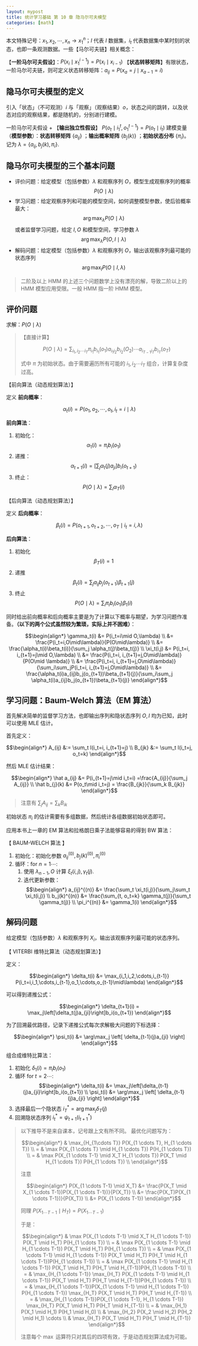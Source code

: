 ```yaml
---
layout: mypost
title: 统计学习基础 第 10 章 隐马尔可夫模型
categories: [math]
---
```


本文特殊记号：$x_1,x_2,\cdots,x_n \rightarrow x_1^n$；$I$ 代表 $I$ 数据集，$i_t$ 代表数据集中某时刻的状态，也即一条观测数据。一些【马尔可夫链】相关概念：

【**一阶马尔可夫假设**】：$P(x_i \mid x_1^{i-1}) = P(x_i \mid x_{i-1})$
【**状态转移矩阵**】有限状态，一阶马尔可夫链，则可定义状态转移矩阵：$a_{ij}=P(x_a=j \mid x_{a-1}=i)$

## 隐马尔可夫模型的定义

引入「状态」（不可观测）$i$ 与「观察」（观察结果）$o$，状态之间的跳转，以及状态对应的观察结果，都是随机的，分别进行建模。

一阶马尔可夫假设 + 【**输出独立性假设**】 $P(o_t \mid i_1^{t},o_1^{t-1})=P(o_t \mid i_t)$
建模变量（**模型参数**）：**状态转移矩阵** $\{ a_{ij} \}$ ；**输出概率矩阵** $\{ b_j(k) \}$ ；**初始状态分布** $\{ \pi_i \}$。记为 $\lambda = \{ a_{ij}, b_j(k), \pi_i\}$.

## 隐马尔可夫模型的三个基本问题

- 评价问题：给定模型（包括参数）$\lambda$ 和观察序列 $O$，模型生成观察序列的概率 
$$P(O\mid\lambda)$$
- 学习问题：给定观察序列和可能的模型空间，如何调整模型参数，使后验概率最大：
$$\arg\max_\lambda P(O\mid\lambda)$$
或者监督学习问题，给定 $I, O$ 和模型空间，学习参数 $\lambda$
$$\arg\max_\lambda P(O, I\mid\lambda)$$
- 解码问题：给定模型（包括参数）$\lambda$ 和观察序列 $O$，输出该观察序列最可能的状态序列 
$$\arg\max_I P(O \mid I, \lambda)$$ 

> 二阶及以上 HMM 的上述三个问题数学上没有漂亮的解，导致二阶以上的 HMM 模型应用受限。一般 HMM 指一阶 HMM 模型。

## 评价问题

求解：$P(O \mid \lambda)$

>【直接计算】
>
> $$P(O \mid \lambda)=\sum_{i_1,i_2\cdots i_T} \pi_{i_1}b_{i_1}(o_1)a_{i_1i_2}b_{i_2}(O_2)\cdots a_{i_{T-1}i_T}b_{i_T}(o_T) $$
>
>式中 $\pi$ 为初始状态。由于需要遍历所有可能的 $i_1,i_2\cdots i_T$ 组合，计算复杂度过高。

【前向算法（动态规划算法）】

定义 **前向概率**：

$$\alpha_t(i) = P(o_1,o_2,\cdots,o_t,i_t=i\mid\lambda)$$

**前向算法**：

1. 初始化：$$\alpha_1(i) = \pi_i b_i(o_1)$$
2. 递推：$$\alpha_{t+1}(i)=\left[ \sum_j \alpha_t(j)a_{ji}\right] b_i(o_{t+1})$$
3. 终止：$$P(O\mid\lambda) = \sum_i \alpha_T(i)$$

【后向算法（动态规划算法）】

定义 **后向概率**：

$$\beta_t(i) = P(o_{t+1},o_{t+2},\cdots,o_T\mid i_t=i, \lambda)$$

**后向算法**：

1. 初始化
$$\beta_T(i)=1$$
2. 递推
$$\beta_t(i)=\sum_j a_{ij} b_j(o_{t+1})\beta_{t+1}(j)$$
3. 终止
$$P(O\mid\lambda)=\sum_i \pi_i b_i(o_1)\beta_1(i)$$

同时给出前向概率和后向概率主要是为了计算以下概率与期望，为学习问题作准备。**（以下的两个公式虽然较为繁琐，实际上并不困难）**：

$$\begin{align*}
\gamma_t(i) 
&= P(i_t=i\mid O,\lambda) \\
&= \frac{P(i_t=i,O\mid\lambda)}{P(O\mid\lambda)} \\
&= \frac{\alpha_t(i)\beta_t(i)}{\sum_j \alpha_t(j)\beta_t(j)} \\
\xi_t(i,j) 
&= P(i_t=i, i_{t+1}=j\mid O,\lambda) \\
&= \frac{P(i_t=i, i_{t+1}=j,O\mid\lambda)}{P(O\mid \lambda)} \\
&= \frac{P(i_t=i, i_{t+1}=j,O\mid\lambda)}{\sum_i\sum_jP(i_t=i, i_{t+1}=j,O\mid\lambda)} \\
&= \frac{\alpha_t(i)a_{ij}b_j(o_{t+1})\beta_{t+1}(j)}{\sum_i\sum_j \alpha_t(i)a_{ij}b_j(o_{t+1})\beta_{t+1}(j)}
\end{align*}$$



## 学习问题：Baum-Welch 算法（EM 算法）

首先解决简单的监督学习方法，也即输出序列和隐状态序列 $O, I$ 均为已知，此时可以使用 MLE 估计。

首先定义：

$$\begin{align*}
A_{ij} &:= \sum_t I(i_t=i, i_{t+1}=j) \\
B_{jk} &:= \sum_t I(i_t=j, o_t=k)
\end{align*}$$

然后 MLE 估计结果：

$$\begin{align*}
\hat a_{ij} &= P(i_{t+1}=j\mid i_t=i) =\frac{A_{ij}}{\sum_j A_{ij}} \\
\hat b_{j}(k) &= P(o_t\mid i_t=j) = \frac{B_{jk}}{\sum_k B_{jk}}
\end{align*}$$

> 注意有 $\sum_j A_{ij} = \sum_k B_{ik}$

初始状态 $\pi_i$ 的估计需要有多组数据，然后统计各组数据初始状态即可。

应用本书上一章的 EM 算法和拉格朗日乘子法能够容易的得到 BW 算法：

【 BAUM-WELCH 算法 】

1. 初始化：初始化参数 $a_{ij}^{(0)}, b_{j}(k)^{(0)}, \pi_i^{(0)}$
2. 循环：$\text{for } n=1\cdots:$
    1. 使用 $\lambda_{n-1},O$ 计算 $\xi_t(i,j), \gamma_t(j)$.
    2. 迭代更新参数：
$$\begin{align*}
a_{ij}^{(n)} &= \frac{\sum_t \xi_t(i,j)}{\sum_j\sum_t \xi_t(i,j)} \\
b_j(k)^{(n)} &= \frac{\sum_{t, o_t=k} \gamma_t(j)}{\sum_t \gamma_t(j)} \\
\pi_i^{(n)} &= \gamma_1(i)
\end{align*}$$


## 解码问题

给定模型（包括参数）$\lambda$ 和观察序列 $X_i$，输出该观察序列最可能的状态序列。

【 VITERBI 维特比算法（动态规划算法）】

定义：

$$\begin{align*}
\delta_t(i) &= \max_{i_1,i_2,\cdots,i_{t-1}} P(i_t=i,i_1,\cdots,i_{t-1},o_1,\cdots,o_{t-1}\mid\lambda)
\end{align*}$$

可以得到递推公式：

$$\begin{align*}
\delta_{t+1}(i) = \max_j\left[\delta_t(j)a_{ji}\right]b_i(o_{t+1})
\end{align*}$$

为了回溯最优路径，记录下递推公式每次求解极大问题的下标选择：

$$\begin{align*}
\psi_t(i) &= \arg\max_j \left[ \delta_{t-1}(j)a_{ji} \right]
\end{align*}$$

组合成维特比算法：

1. 初始化 $\delta_1(i)=\pi_i b_i(o_1)$
2. 循环 $\text{for } t = 2\cdots:$
$$\begin{align*}
\delta_t(i) &= \max_j\left[\delta_{t-1}(j)a_{ji}\right]b_i(o_{t+1}) \\
\psi_t(i) &= \arg\max_j \left[ \delta_{t-1}(j)a_{ji} \right]
\end{align*}$$
3. 选择最后一个隐状态 $i_T^* = \arg\max_j \delta_T(j)$
4. 回溯隐状态序列 $i_t^* = \psi_{t+1}(i_{t+1}^*)$

> 以下推导不是来自课本，记号跟上文有所不同。
> 最优化问题写为：
>
> $$\begin{align*}
& \max_{H_{1\cdots T}} P(X_{1 \cdots T}, H_{1 \cdots T}) \\
= & \max P(X_{1 \cdots T} \mid H_{1 \cdots T}) P(H_{1 \cdots T}) \\
= & \max P(X_{1 \cdots T-1} \mid X_T H_{1 \cdots T}) P(X_T \mid H_{1 \cdots T}) P(H_{1 \cdots T}) \\
\end{align*}$$
>
> 注意
>
> $$\begin{align*}
P(X_{1 \cdots T-1} \mid X_T) &= \frac{P(X_T \mid X_{1 \cdots T-1})P(X_{1 \cdots T-1})}{P(X_T)} \\
&= \frac{P(X_T)P(X_{1 \cdots T-1})}{P(X_T)} \\
&= P(X_{1 \cdots T-1})
\end{align*}$$
>
> 同理 $P(X_{1 \cdots T-1} \mid H_T) = P(X_{1 \cdots T-1})$
>
> 于是：
>
> $$\begin{align*}
& \max P(X_{1 \cdots T-1} \mid X_T H_{1 \cdots T-1}) P(X_T \mid H_T) P(H_{1 \cdots T}) \\
= & \max P(X_{1 \cdots T-1} \mid H_{1 \cdots T-1}) P(X_T \mid H_T) P(H_{1 \cdots T}) \\
= & \max P(X_{1 \cdots T-1} \mid H_{1 \cdots T-1}) P(X_T \mid H_T) P(H_T \mid H_{1 \cdots T-1})P(H_{1 \cdots T-1}) \\
= & \max P(X_{1 \cdots T-1} \mid H_{1 \cdots T-1}) P(X_T \mid H_T) P(H_T \mid H_{T-1})P(H_{1 \cdots T-1}) \\
= & \max_{H_{1 \cdots T-1}} \max_{H_T} P(X_{1 \cdots T-1} \mid H_{1 \cdots T-1}) P(X_T \mid H_T) P(H_T \mid H_{T-1})P(H_{1 \cdots T-1}) \\
= & \max_{H_{1 \cdots T-1}}P(X_{1 \cdots T-1} \mid H_{1 \cdots T-1}) P(H_{1 \cdots T-1}) \max_{H_T} P(X_T \mid H_T) P(H_T \mid H_{T-1}) \\
= & \max_{H_{1 \cdots T-1}}P(X_{1 \cdots T-1}, H_{1 \cdots T-1}) \max_{H_T} P(X_T \mid H_T) P(H_T \mid H_{T-1}) \\
= & \max_{H_1} P(X_1 \mid H_1) P(H_1 \mid H_0) \\
  & \max_{H_2} P(X_2 \mid H_2) P(H_2 \mid H_1) \cdots \\
  & \max_{H_T} P(X_T \mid H_T) P(H_T \mid H_{T-1}) 
\end{align*}$$
>
> 注意每个 $\max$ 运算符只对其后的四项有效，于是动态规划算法成为可能。


